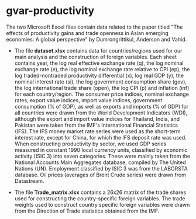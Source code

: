 # gvar-productivity
The two Microsoft Excel files contain data related to the paper titled "The effects of productivity gains and trade openness in Asian emerging economies: A global perspective" by Dumrongrittikul, Anderson and Vahid.

* The file **dataset.xlsx** contains data for countries/regions used for our main analysis and the construction of foreign variables. Each sheet contains year, the log real effective exchange rate (q), the log nominal exchange rate (e), the log nominal exchange rate relative to CPI (ep), the log traded-nontraded productivity differential (x), log real GDP (y), the nominal interest rate (si), the log government consumption share (gov), the log international trade share (open), the log CPI (p) and inflation (inf) for each country/region. The consumer price indices, nominal exchange rates, export value indices, import value indices, government consumption (% of GDP), as well as exports and imports (% of GDP) for all countries were drawn from the World Development Indicators (WDI), although the export and import value indices for Thailand, India, and Pakistan were taken from the IMF's International Financial Statistics (IFS). The IFS money market rate series were used as the short-term interest rate, except for China, for which the IFS deposit rate was used. When constructing productivity by sector, we used GDP series measured in constant 1990 local currency units, classified by economic activity (ISIC 3) into seven categories. These were mainly taken from the National Accounts Main Aggregates database, compiled by The United Nations (UN). Employment classified by ISIC 3 was from the LABORSTA database. Oil prices (averages of Brent Crude series) were drawn from Datastream.

* The file **Trade_matrix.xlsx** contains a 26x26 matrix of the trade shares used for constructing the country-specific foreign variables. The trade weights used to construct country specific foreign variables were drawn from the Direction of Trade statistics obtained from the IMF.
